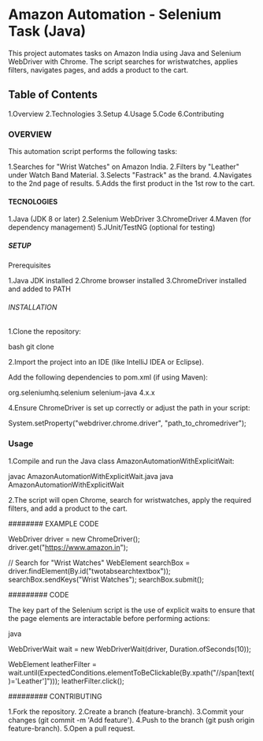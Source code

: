 # Amazon Automation - Selenium Task (Java)

This project automates tasks on Amazon India using Java and Selenium WebDriver with Chrome. The script searches for wristwatches, applies filters, navigates pages, and adds a product to the cart.

## Table of Contents

1.Overview
2.Technologies
3.Setup
4.Usage
5.Code
6.Contributing

### OVERVIEW

This automation script performs the following tasks:

1.Searches for "Wrist Watches" on Amazon India.
2.Filters by "Leather" under Watch Band Material.
3.Selects "Fastrack" as the brand.
4.Navigates to the 2nd page of results.
5.Adds the first product in the 1st row to the cart.

#### TECNOLOGIES

1.Java (JDK 8 or later)
2.Selenium WebDriver
3.ChromeDriver
4.Maven (for dependency management)
5.JUnit/TestNG (optional for testing)

##### SETUP

Prerequisites

1.Java JDK installed
2.Chrome browser installed
3.ChromeDriver installed and added to PATH

###### INSTALLATION

1.Clone the repository:

bash
git clone <repository-url>

2.Import the project into an IDE (like IntelliJ IDEA or Eclipse).

Add the following dependencies to pom.xml (if using Maven):

<dependencies>
    <dependency>
        <groupId>org.seleniumhq.selenium</groupId>
        <artifactId>selenium-java</artifactId>
        <version>4.x.x</version>
    </dependency>
</dependencies>

4.Ensure ChromeDriver is set up correctly or adjust the path in your script:

System.setProperty("webdriver.chrome.driver", "path_to_chromedriver");

### Usage

1.Compile and run the Java class AmazonAutomationWithExplicitWait:

javac AmazonAutomationWithExplicitWait.java
java AmazonAutomationWithExplicitWait

2.The script will open Chrome, search for wristwatches, apply the required filters, and add a product to the cart.

######## EXAMPLE CODE

WebDriver driver = new ChromeDriver();
driver.get("https://www.amazon.in");

// Search for "Wrist Watches"
WebElement searchBox = driver.findElement(By.id("twotabsearchtextbox"));
searchBox.sendKeys("Wrist Watches");
searchBox.submit();

######### CODE

The key part of the Selenium script is the use of explicit waits to ensure that the page elements are interactable before performing actions:

java

WebDriverWait wait = new WebDriverWait(driver, Duration.ofSeconds(10));

WebElement leatherFilter = wait.until(ExpectedConditions.elementToBeClickable(By.xpath("//span[text()='Leather']")));
leatherFilter.click();

######### CONTRIBUTING

1.Fork the repository.
2.Create a branch (feature-branch).
3.Commit your changes (git commit -m 'Add feature').
4.Push to the branch (git push origin feature-branch).
5.Open a pull request.

